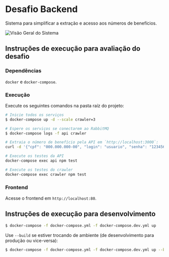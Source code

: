 # Desafio Backend

Sistema para simplificar a extração e acesso aos números de benefícios.

![Visão Geral do Sistema](https://github.com/mdutra/crawler-and-search-api/assets/7758295/b81dac4f-b7eb-484e-a86c-252fb2517772)

## Instruções de execução para avaliação do desafio

### Dependências

`docker` e `docker-compose`.

### Execução

Execute os seguintes comandos na pasta raíz do projeto:
```sh
# Inicie todos os serviços
$ docker-compose up -d --scale crawler=3

# Espere os serviços se conectarem ao RabbitMQ
$ docker-compose logs -f api crawler

# Extraia o número de benefício pela API em `http://localhost:3000`:
curl -d '{"cpf": "000.000.000-00", "login": "usuario", "senha": "123456"}' -H 'Content-Type: application/json' "http://localhost:3000/crawler/extract-benefit-number"

# Execute os testes da API
docker-compose exec api npm test

# Execute os testes do crawler
docker-compose exec crawler npm test
```
 
### Frontend

Acesse o frontend em `http://localhost:80`.

## Instruções de execução para desenvolvimento

```sh
$ docker-compose -f docker-compose.yml -f docker-compose.dev.yml up
```

Use `--build` se estiver trocando de ambiente (de desenvolvimento para produção ou vice-versa):
```sh
$ docker-compose -f docker-compose.yml -f docker-compose.dev.yml up --build
```

